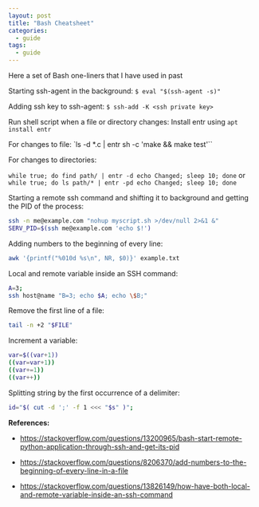 ```yaml
---
layout: post
title: "Bash Cheatsheet"
categories:
  - guide
tags:
  - guide
---
```

Here a set of Bash one-liners that I have used in past

Starting ssh-agent in the background:
`$ eval "$(ssh-agent -s)"`

Adding ssh key to ssh-agent:
`$ ssh-add -K <ssh private key>`

Run shell script when a file or directory changes:
Install entr using `apt install entr`

For changes to file:
`ls -d *.c | entr sh -c 'make && make test'``

For changes to directories:

`while true; do find path/ | entr -d echo Changed; sleep 10; done`
or
`while true; do ls path/* | entr -pd echo Changed; sleep 10; done`

Starting a remote ssh command and shifting it to background and getting the PID of the process:
```Bash
ssh -n me@example.com "nohup myscript.sh >/dev/null 2>&1 &"
SERV_PID=$(ssh me@example.com 'echo $!')
```

Adding numbers to the beginning of every line:
```bash
awk '{printf("%010d %s\n", NR, $0)}' example.txt
```

Local and remote variable inside an SSH command:
```bash
A=3;
ssh host@name "B=3; echo $A; echo \$B;"
```

Remove the first line of a file:
```bash
tail -n +2 "$FILE"
```

Increment a variable:
```bash
var=$((var+1))
((var=var+1))
((var+=1))
((var++))
```

Splitting string by the first occurrence of a delimiter:
```bash
id="$( cut -d ';' -f 1 <<< "$s" )";
```

**References:**

- https://stackoverflow.com/questions/13200965/bash-start-remote-python-application-through-ssh-and-get-its-pid

- https://stackoverflow.com/questions/8206370/add-numbers-to-the-beginning-of-every-line-in-a-file

- https://stackoverflow.com/questions/13826149/how-have-both-local-and-remote-variable-inside-an-ssh-command
